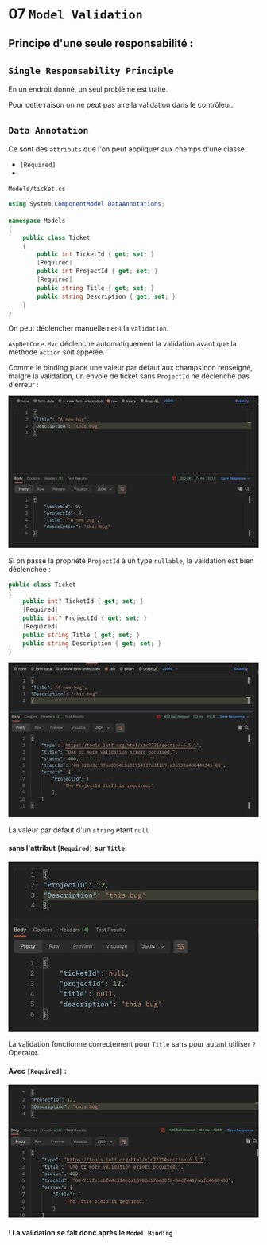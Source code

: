 # 07 `Model Validation`

## Principe d'une seule responsabilité :

##  `Single Responsability Principle`

En un endroit donné, un seul problème est traité.

Pour cette raison on ne peut pas aire la validation dans le contrôleur.



## `Data Annotation`

Ce sont des `attributs` que l'on peut appliquer aux champs d'une classe.

- `[Required]`
- 



`Models/ticket.cs`

```cs
using System.ComponentModel.DataAnnotations;

namespace Models
{
    public class Ticket
    {
        public int TicketId { get; set; }
        [Required]
        public int ProjectId { get; set; }
        [Required]
        public string Title { get; set; }
        public string Description { get; set; }
    }
}
```

On peut déclencher manuellement la `validation`.

`AspNetCore.Mvc` déclenche automatiquement la validation avant que la méthode `action` soit appelée.

Comme le binding place une valeur par défaut aux champs non renseigné, malgré la validation, un envoie de ticket sans `ProjectId` ne déclenche pas d'erreur :

<img src="assets/postman-no-validation-error-triggererd.png" alt="postman-no-validation-error-triggererd" style="zoom:50%;" />

Si on passe la propriété `ProjectId` à un type `nullable`, la validation est bien déclenchée :

```cs
public class Ticket
{
    public int? TicketId { get; set; }
    [Required]
    public int? ProjectId { get; set; }
    [Required]
    public string Title { get; set; }
    public string Description { get; set; }
}
```

<img src="assets/error-validation-captured-postman.png" alt="error-validation-captured-postman" style="zoom:50%;" />

La valeur par défaut d'un `string` étant `null` 

#### sans l'attribut `[Required]` sur `Title`:

<img src="assets/without-nullable-operator.png" alt="without-nullable-operator" style="zoom:50%;" />

La validation fonctionne correctement pour `Title` sans pour autant utiliser `?` Operator.

#### Avec `[Required]` :

<img src="assets/with-required-attribute-on-title.png" alt="with-required-attribute-on-title" style="zoom:50%;" />

#### ! La validation se fait donc après le `Model Binding`

